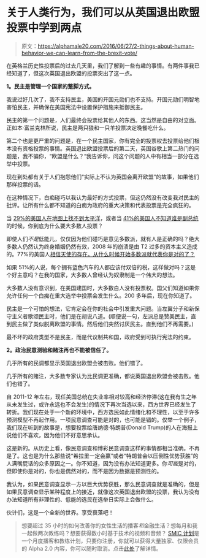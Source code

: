 # 关于人类行为，我们可以从英国退出欧盟投票中学到两点

> 原文：<https://alphamale20.com/2016/06/27/2-things-about-human-behavior-we-can-learn-from-the-brexit-vote/>

在英格兰历史性投票后的过去几天里，我们了解到一些有趣的事情。有两件事我已经知道了，但这次英国退出欧盟的投票突出了这一点。

**1。民主是管理一个国家的蹩脚方式。**

我说过好几次了，我不支持民主，美国的开国元勋们也不支持。开国元勋们明智地害怕民主，并确保在美国宪法中设置保护措施来抵御民主。

民主的第一个问题是，人们最终会投票给其他人的东西。这当然是自由的对立面。正如本·富兰克林所说，民主是两只狼和一只羊投票决定晚餐吃什么。

第二个也是更严重的问题是，在一个民主国家，你有完全的投票权去投票给他们根本没有资格投票的事情。英国退出欧盟投票后的第二天，英国谷歌上第二热门的问题是，我不骗你，“欧盟是什么？“我告诉你，问这个问题的人中有相当一部分在选举中投票。

现在到处都有关于人们抱怨他们“实际上不认为英国会离开欧盟”的故事，如果他们那样投票的话。

在这种情况下，白痴碰巧以我认为最好的方式投票，但这仍然没有改变我对民主的批评。让所有什么都不知道的白痴为政府的重大决策和代表投票是完全疯狂的。

当 [29%的美国人在地图上找不到太平洋](http://news.nationalgeographic.com/news/2002/11/1120_021120_GeoRoperSurvey.html)，或者当 [41%的美国人不知道谁是副总统](http://www.pewforum.org/2010/09/28/u-s-religious-knowledge-survey-who-knows-what-about-religion/#Nonreligious)的时候，你到底为什么要大多数人投票？

即使人们*不是*低能儿，仅仅因为他们碰巧是意见多数派，就有人是正确的吗？绝大多数人仍然认为终身婚姻仍然有效，2008 年的崩溃是由 T2 过多的资本主义造成的。77%的美国人[相信天使的存在。从什么时候开始多数派就代表你是对的了？](http://www.cbsnews.com/news/poll-nearly-8-in-10-americans-believe-in-angels/)

如果 51%的人说，每个拥有蓝色汽车的人都应该付双倍的税，这样做对吗？这是个好主意吗？在我的国家，大多数人曾经认为奴隶制是一个伟大的想法。

大多数人没有意识到，在美国建国时，大多数白人没有投票权。国父们知道如果你允许任何一个白痴在重大选举中投票会发生什么。200 多年后，现在你知道了。

民主是一个可怕的想法，它肯定会在你的社会中引发重大问题。当左翼分子和新保守主义者歌颂民主时，他们是在胡说八道。(顺便说一句，左派总是赞美民主，直到民主做了类似脱离欧盟的事情。然后他们突然讨厌民主。直到他们不再需要。)

最不坏的政府类型不是民主，而是代议制共和国，政府受到可执行宪法的约束。

**2。政治民意测验和赌注再也不能被信任了。**

几乎所有的民调都显示英国退出欧盟会被击败。他们错了。

几乎所有的赌注，大多数专家认为比民调更准确，都说英国退出欧盟会被击败。他们也错了。

自 2011-12 年左右，现任美国总统在失业率相对较高和经济停滞(这在我有生之年从未发生过，或许永远也不会发生)的情况下再次当选以来，西方世界已经发生了转折。我们现在处于一个新的环境中，西方选民如此情绪化和不理性，以至于许多预测模型不再起作用。一项民意调查可能是对的，也可能是错的。仅举一个例子，我们现在听到的故事是，想要投票给唐纳德·特朗普(Donald Trump)的人在海报上说他们不喜欢，因为他们不好意思承认。

这是新的。从历史上看，像民意调查和博彩民意调查这样的事情都相当准确。不再是了。这也是为什么那些说“希拉里一定会赢”或者“特朗普会以压倒性优势获胜”的人满嘴屁话的众多原因之一。你不知道，因为没有办法知道更多。你*可能*是对的，但即使你是对的，你也是偶然对的，而不是因为数据是预测性的。

我认为，如果民意调查显示一方以巨大优势获胜，那么民意调查就是准确的，但是如果民意调查显示某种程度上的接近，就像这次英国退出欧盟的投票，我认为没有办法知道所有非理性的、低能的选民在选举日实际上会做什么。

伙计们，这是一个全新的世界。享受衰落吧！

> 想要超过 35 小时的如何改善你的女性生活的播客*和*金融生活？想每月和我一起做两次教练吗？想要获得数小时基于技术的视频和音频？ [SMIC 计划](https://alphamale20.kartra.com/page/vIL17)是一个月度播客和教练计划，只要你注册，你就可以获得大量独家、仅限会员的 Alpha 2.0 内容，你可以随时取消。点击[此处](https://alphamale20.kartra.com/page/vIL17)了解详情。
> 
> 